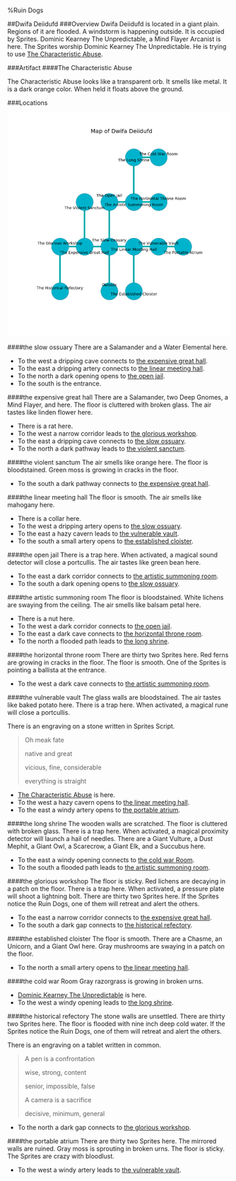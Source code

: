 %Ruin Dogs

##Dwifa Deiidufd
###Overview
Dwifa Deiidufd is located in a giant plain. Regions of it are flooded. A windstorm is happening outside. It is occupied by Sprites. <a name="Dominic-Kearney-The-Unpredictable"></a>Dominic Kearney The Unpredictable, a Mind Flayer Arcanist is here. The Sprites worship Dominic Kearney The Unpredictable. He  is trying to use [The Characteristic Abuse](#The-Characteristic-Abuse). 



###Artifact
####<a name="The-Characteristic-Abuse"></a>The Characteristic Abuse


The Characteristic Abuse looks like a transparent orb. It smells like metal. It is a dark orange color. When held it floats above the ground. 





###Locations


![](../v2/images/Dwifa-Deiidufd.png)

####<a name="the-slow-ossuary"></a>the slow ossuary
There are a Salamander and a Water Elemental here. 



* To the west a dripping cave connects to [the expensive great hall](#the-expensive-great-hall).
* To the east a dripping artery connects to [the linear meeting hall](#the-linear-meeting-hall).
* To the north a dark opening opens to [the open jail](#the-open-jail).
* To the south is the entrance.


####<a name="the-expensive-great-hall"></a>the expensive great hall
There are a Salamander, two Deep Gnomes, a Mind Flayer, and  here. The floor is cluttered with broken glass. The air tastes like linden flower here. 



* There is a rat here.
* To the west a narrow corridor leads to [the glorious workshop](#the-glorious-workshop).
* To the east a dripping cave connects to [the slow ossuary](#the-slow-ossuary).
* To the north a dark pathway leads to [the violent sanctum](#the-violent-sanctum).


####<a name="the-violent-sanctum"></a>the violent sanctum
The air smells like orange here. The floor is bloodstained. Green moss is growing in cracks in the floor. 



* To the south a dark pathway connects to [the expensive great hall](#the-expensive-great-hall).


####<a name="the-linear-meeting-hall"></a>the linear meeting hall
The floor is smooth. The air smells like mahogany here. 



* There is a collar here.
* To the west a dripping artery opens to [the slow ossuary](#the-slow-ossuary).
* To the east a hazy cavern leads to [the vulnerable vault](#the-vulnerable-vault).
* To the south a small artery opens to [the established cloister](#the-established-cloister).


####<a name="the-open-jail"></a>the open jail
There is a trap here. When activated, a magical sound detector will close a portcullis. The air tastes like green bean here. 



* To the east a dark corridor connects to [the artistic summoning room](#the-artistic-summoning-room).
* To the south a dark opening opens to [the slow ossuary](#the-slow-ossuary).


####<a name="the-artistic-summoning-room"></a>the artistic summoning room
The floor is bloodstained. White lichens are swaying from the ceiling. The air smells like balsam	petal here. 



* There is a nut here.
* To the west a dark corridor connects to [the open jail](#the-open-jail).
* To the east a dark cave connects to [the horizontal throne room](#the-horizontal-throne-room).
* To the north a flooded path leads to [the long shrine](#the-long-shrine).


####<a name="the-horizontal-throne-room"></a>the horizontal throne room
There are thirty two Sprites here. Red ferns are growing in cracks in the floor. The floor is smooth. One of the Sprites is pointing a ballista at the entrance. 



* To the west a dark cave connects to [the artistic summoning room](#the-artistic-summoning-room).


####<a name="the-vulnerable-vault"></a>the vulnerable vault
The glass walls are bloodstained. The air tastes like baked potato here. There is a trap here. When activated, a magical rune will close a portcullis. 

There is an engraving on a stone written in Sprites Script. 

> Oh meak fate
>
> native and great
>
> vicious, fine, considerable
>
> everything is straight
>


* [The Characteristic Abuse](#The-Characteristic-Abuse) is here.
* To the west a hazy cavern opens to [the linear meeting hall](#the-linear-meeting-hall).
* To the east a windy artery opens to [the portable atrium](#the-portable-atrium).


####<a name="the-long-shrine"></a>the long shrine
The wooden walls are scratched. The floor is cluttered with broken glass. There is a trap here. When activated, a magical proximity detector will launch a hail of needles. There are a Giant Vulture, a Dust Mephit, a Giant Owl, a Scarecrow, a Giant Elk, and a Succubus here. 



* To the east a windy opening connects to [the cold war Room](#the-cold-war-Room).
* To the south a flooded path leads to [the artistic summoning room](#the-artistic-summoning-room).


####<a name="the-glorious-workshop"></a>the glorious workshop
The floor is sticky. Red lichens are decaying in a patch on the floor. There is a trap here. When activated, a pressure plate will shoot a lightning bolt. There are thirty two Sprites here. If the Sprites notice the Ruin Dogs, one of them will retreat and alert the others. 



* To the east a narrow corridor connects to [the expensive great hall](#the-expensive-great-hall).
* To the south a dark gap connects to [the historical refectory](#the-historical-refectory).


####<a name="the-established-cloister"></a>the established cloister
The floor is smooth. There are a Chasme, an Unicorn, and a Giant Owl here. Gray mushrooms are swaying in a patch on the floor. 



* To the north a small artery opens to [the linear meeting hall](#the-linear-meeting-hall).


####<a name="the-cold-war-Room"></a>the cold war Room
Gray razorgrass is growing in broken urns. 



* [Dominic Kearney The Unpredictable](#Dominic-Kearney-The-Unpredictable) is here.
* To the west a windy opening leads to [the long shrine](#the-long-shrine).


####<a name="the-historical-refectory"></a>the historical refectory
The stone walls are unsettled. There are thirty two Sprites here. The floor is flooded with nine inch deep cold water. If the Sprites notice the Ruin Dogs, one of them will retreat and alert the others. 

There is an engraving on a tablet written in common. 

> A pen is a confrontation
>
> wise, strong, content
>
> senior, impossible, false
>
> A camera is a sacrifice
>
> decisive, minimum, general
>


* To the north a dark gap connects to [the glorious workshop](#the-glorious-workshop).


####<a name="the-portable-atrium"></a>the portable atrium
There are thirty two Sprites here. The mirrored walls are ruined. Gray moss is sprouting in broken urns. The floor is sticky. The Sprites are crazy with bloodlust. 



* To the west a windy artery leads to [the vulnerable vault](#the-vulnerable-vault).


